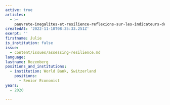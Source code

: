 ```yaml
---
active: true
articles:
  - >-
    pauvrete-inegalites-et-resilience-reflexions-sur-les-indicateurs-de-la-banque-mondiale
createdAt: '2022-11-10T08:35:33.251Z'
exerpt: ''
firstname: Julie
is_institution: false
issue:
  - content/issues/assessing-resilience.md
language:
lastname: Rozenberg
positions_and_institutions:
  - institution: World Bank, Switzerland
    positions:
      - Senior Economist
years:
  - 2020

---
```

